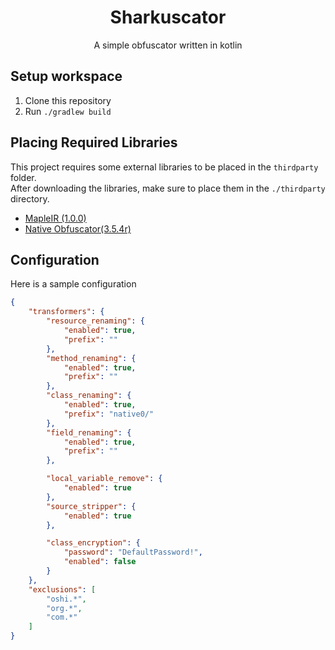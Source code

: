 <h1 align="center">Sharkuscator</h1>
<p align="center">A simple obfuscator written in kotlin</p>

## Setup workspace

1. Clone this repository
2. Run `./gradlew build`

## Placing Required Libraries

This project requires some external libraries to be placed in the `thirdparty` folder.  
After downloading the libraries, make sure to place them in the `./thirdparty` directory.

* [MapleIR (1.0.0)](https://github.com/LLVM-but-worse/maple-ir/releases/tag/1.0.0-SNAPSHOT-1)
* [Native Obfuscator(3.5.4r)](https://github.com/radioegor146/native-obfuscator/releases/tag/3.5.4r)

## Configuration

Here is a sample configuration

```json
{
    "transformers": {
        "resource_renaming": {
            "enabled": true,
            "prefix": ""
        },
        "method_renaming": {
            "enabled": true,
            "prefix": ""
        },
        "class_renaming": {
            "enabled": true,
            "prefix": "native0/"
        },
        "field_renaming": {
            "enabled": true,
            "prefix": ""
        },

        "local_variable_remove": {
            "enabled": true
        },
        "source_stripper": {
            "enabled": true
        },

        "class_encryption": {
            "password": "DefaultPassword!",
            "enabled": false
        }
    },
    "exclusions": [
        "oshi.*",
        "org.*",
        "com.*"
    ]
}
```
